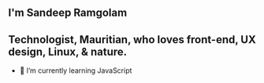 ## I'm Sandeep Ramgolam
## Technologist, Mauritian, who loves front-end, UX design, Linux, & nature. 

- 🌱 I’m currently learning JavaScript
